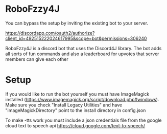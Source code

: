# RoboFzzy4J

You can bypass the setup by inviting the existing bot to your server.

https://discordapp.com/oauth2/authorize?client_id=492515222024617995&scope=bot&permissions=306240

RoboFzzy4J is a discord bot that uses the Discord4J library. The bot adds all sorts of fun commands and also a leaderboard for upvotes that server members can give each other

# Setup

If you would like to run the bot yourself you must have ImageMagick installed (https://www.imagemagick.org/script/download.php#windows). Make sure you check "Install Legacy Utilities" and have "imageMagickDirectory" point to the install directory in config.json

To make -tts work you must include a json credentials file from the google cloud text to speech api https://cloud.google.com/text-to-speech/